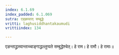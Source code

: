 ```yaml
---
index: 6.1.69
index_padded: 6.1.069
sutra: एङ्ह्रस्वात्‌ सम्बुद्धेः
vritti: laghusiddhantakaumudi
vrittiindex: 134

---
```

एङन्ताद्ध्रस्वान्ताच्चाङ्गाद्धल्लुप्यते सम्बुद्धेश्चेत्। हे राम। हे रामौ। हे रामाः॥